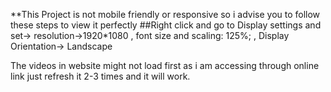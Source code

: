 **This Project is not mobile friendly or responsive so i advise you to follow these steps to view it perfectly
 ##Right click and go to Display settings and set->
 resolution->1920*1080
 , font size and scaling: 125%;
 , Display Orientation-> Landscape


The videos in website might not load first as i am accessing through online link just refresh it 2-3 times and it will work.
